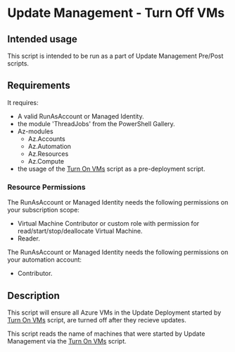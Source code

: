 # Update Management - Turn Off VMs

## Intended usage

This script is intended to be run as a part of Update Management Pre/Post scripts.

## Requirements

It requires:

- A valid RunAsAccount or Managed Identity.
- the module 'ThreadJobs' from the PowerShell Gallery.
- Az-modules
  - Az.Accounts
  - Az.Automation
  - Az.Resources
  - Az.Compute
- the usage of the [Turn On VMs](../../turnonvms/1.0/) script as a pre-deployment script.

### Resource Permissions

The RunAsAccount or Managed Identity needs the following permissions on your subscription scope:

- Virtual Machine Contributor or custom role with permission for read/start/stop/deallocate Virtual Machine.
- Reader.

The RunAsAccount or Managed Identity needs the following permissions on your automation account:

- Contributor.

## Description

This script will ensure all Azure VMs in the Update Deployment started by [Turn On VMs](../../turnonvms/1.0/) script, are turned off after they recieve updates.

This script reads the name of machines that were started by Update Management via the [Turn On VMs](../../turnonvms/1.0/) script.
